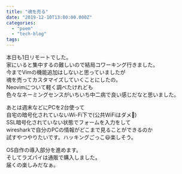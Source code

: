 ```yaml
---
title: "魂を売る"
date: "2019-12-10T13:00:00.000Z"
categories: 
  - "poem"
  - "tech-blog"
tags: 
---
```


本日も1日リモートでした。  
家にいると集中するの難しいので結局コワーキング行きました。  
今までVimの機能追加はしないと思っていましたが  
魂を売ってカスタマイズしていくことにしたの。  
Neovimについて軽く調べたけれども  
色々なネーミングセンスがいちいち中二病で良い感じだなと思いました。

あとは週末などにPCを2台使って  
自宅の暗号化されていないWi-Fi下で(公共WiFiはダメ🙅)  
SSL暗号化されていない状態でフォームを入力をして  
wiresharkで自分のPCの情報がどこまで見ることができるのか  
試すやつやりたいです。ハッキングごっこ😃楽しそう。

OS自作の導入部分を進めます。  
そしてラズパイは通販で購入しました。  
届くの楽しみだなぁ。

